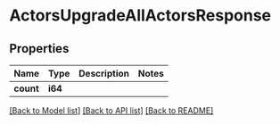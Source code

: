 # ActorsUpgradeAllActorsResponse

## Properties

Name | Type | Description | Notes
------------ | ------------- | ------------- | -------------
**count** | **i64** |  | 

[[Back to Model list]](../README.md#documentation-for-models) [[Back to API list]](../README.md#documentation-for-api-endpoints) [[Back to README]](../README.md)


